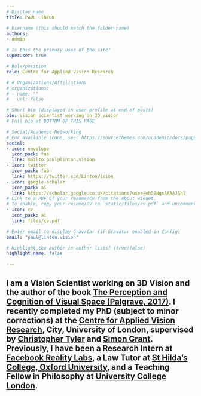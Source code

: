 ```yaml
---
# Display name
title: PAUL LINTON

# Username (this should match the folder name)
authors:
- admin

# Is this the primary user of the site?
superuser: true

# Role/position
role: Centre for Applied Vision Research

# # Organizations/Affiliations
# organizations:
# - name: ""
#   url: false 

# Short bio (displayed in user profile at end of posts)
bio: Vision scientist working on 3D vision
# Full bio at BOTTOM OF THIS PAGE

# Social/Academic Networking
# For available icons, see: https://sourcethemes.com/academic/docs/page-builder/#icons
social:
- icon: envelope
  icon_pack: fas
  link: mailto:paul@linton.vision
- icon: twitter
  icon_pack: fab
  link: https://twitter.com/LintonVision
- icon: google-scholar
  icon_pack: ai
  link: https://scholar.google.co.uk/citations?user=ehDBNgsAAAAJ&hl
# Link to a PDF of your resume/CV from the About widget.
# To enable, copy your resume/CV to `static/files/cv.pdf` and uncomment the lines below.
- icon: cv
  icon_pack: ai
  link: files/cv.pdf

# Enter email to display Gravatar (if Gravatar enabled in Config)
email: "paul@linton.vision"

# Highlight the author in author lists? (true/false)
highlight_name: false

---
```


## I am a Vision Scientist working on 3D Vision and the author of the book [The Perception and Cognition of Visual Space (Palgrave, 2017)](https://www.palgrave.com/us/book/9783319662923). I recently completed my PhD (subject to minor corrections) at the [Centre for Applied Vision Research](https://www.city.ac.uk/about/schools/health-sciences/research/centre-for-applied-vision-research), City, University of London, supervised by [Christopher Tyler](https://www.ski.org/lab/tyler-lab) and [Simon Grant](https://www.city.ac.uk/people/academics/simon-grant). Previously, I have been a Research Intern at [Facebook Reality Labs](https://tech.fb.com/ar-vr/), a Law Tutor at [St Hilda’s College, Oxford University](https://www.st-hildas.ox.ac.uk/), and a Teaching Fellow in Philosophy at [University College London](https://www.ucl.ac.uk/philosophy/).
